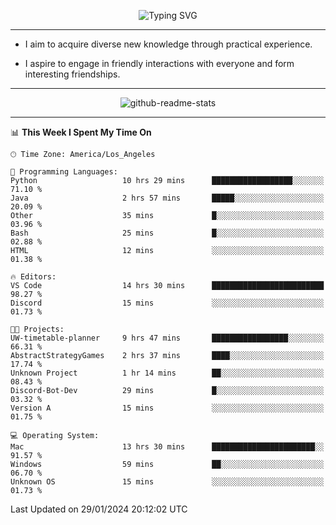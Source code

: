 <p align="center">
  <img src="https://readme-typing-svg.demolab.com?font=Fira+Code&weight=500&size=32&duration=2500&pause=1600&center=true&vCenter=true&random=false&width=1024&height=64&lines=Hi+there+%F0%9F%91%8B;I'm+delighted+you+could+make+it+here+%F0%9F%8E%89;I'm+Harry%2C+a+college+student+still+finding+my+way" alt="Typing SVG" />
</p>


---


- I aim to acquire diverse new knowledge through practical experience.

- I aspire to engage in friendly interactions with everyone and form interesting friendships.


---


<p align="center">
  <img src="https://github-readme-stats.vercel.app/api?username=Harry-Jing&show_icons=true" alt="github-readme-stats"/>
</p>


---

<!--START_SECTION:waka-->
📊 **This Week I Spent My Time On** 

```text
🕑︎ Time Zone: America/Los_Angeles

💬 Programming Languages: 
Python                   10 hrs 29 mins      ██████████████████░░░░░░░   71.10 % 
Java                     2 hrs 57 mins       █████░░░░░░░░░░░░░░░░░░░░   20.09 % 
Other                    35 mins             █░░░░░░░░░░░░░░░░░░░░░░░░   03.96 % 
Bash                     25 mins             █░░░░░░░░░░░░░░░░░░░░░░░░   02.88 % 
HTML                     12 mins             ░░░░░░░░░░░░░░░░░░░░░░░░░   01.38 % 

🔥 Editors: 
VS Code                  14 hrs 30 mins      █████████████████████████   98.27 % 
Discord                  15 mins             ░░░░░░░░░░░░░░░░░░░░░░░░░   01.73 % 

🐱‍💻 Projects: 
UW-timetable-planner     9 hrs 47 mins       █████████████████░░░░░░░░   66.31 % 
AbstractStrategyGames    2 hrs 37 mins       ████░░░░░░░░░░░░░░░░░░░░░   17.74 % 
Unknown Project          1 hr 14 mins        ██░░░░░░░░░░░░░░░░░░░░░░░   08.43 % 
Discord-Bot-Dev          29 mins             █░░░░░░░░░░░░░░░░░░░░░░░░   03.32 % 
Version A                15 mins             ░░░░░░░░░░░░░░░░░░░░░░░░░   01.75 % 

💻 Operating System: 
Mac                      13 hrs 30 mins      ███████████████████████░░   91.57 % 
Windows                  59 mins             ██░░░░░░░░░░░░░░░░░░░░░░░   06.70 % 
Unknown OS               15 mins             ░░░░░░░░░░░░░░░░░░░░░░░░░   01.73 % 
```


 Last Updated on 29/01/2024 20:12:02 UTC
<!--END_SECTION:waka-->
